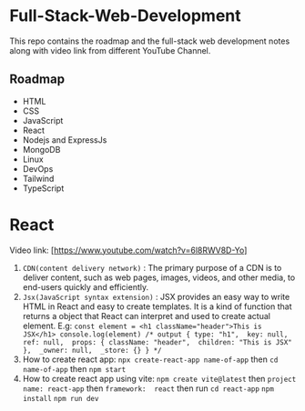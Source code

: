 # Full-Stack-Web-Development
This repo contains the roadmap and the full-stack web development notes along with video link from different YouTube Channel.

## Roadmap
- HTML
- CSS
- JavaScript
- React
- Nodejs and ExpressJs
- MongoDB
- Linux
- DevOps
- Tailwind
- TypeScript
# React
Video link: [https://www.youtube.com/watch?v=6l8RWV8D-Yo]

1. `CDN(content delivery network)` : The primary purpose of a CDN is to deliver content, such as web pages, images, videos, and other media, to end-users quickly and efficiently.
2. `Jsx(JavaScript syntax extension)` : JSX provides an easy way to write HTML in React and easy to create templates. It is a kind of function that returns a object that React can interpret and used to create actual element. E.g:
      `const element = <h1 className="header">This is JSX</h1>
console.log(element)
/* output
{
    type: "h1", 
    key: null, 
    ref: null, 
    props: {
        className: "header", 
        children: "This is JSX"
    }, 
    _owner: null, 
    _store: {}
}
 */`
3. How to create react app: `npx create-react-app name-of-app` then `cd name-of-app` then `npm start`
4. How to create react app using vite: `npm create vite@latest` then `project name: react-app` then `framework:  react` then run `cd react-app` `npm install` `npm run dev`

